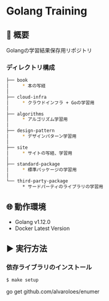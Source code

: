 # Golang Training

## 📌 概要
Golangの学習結果保存用リポジトリ

### ディレクトリ構成
```bash
├── book
│     * 本の写経
│
├── cloud-infra
│     * クラウドインフラ + Goの学習用
│
├── algorithms
│     * アルゴリズム学習用
│
├── design-pattern
│     * デザインパターン学習用
│
├── site
│     * サイトの写経、学習用
│
├── standard-package
│     * 標準パッケージの学習用
│ 
└── third-party-package
      * サードパーティのライブラリの学習用
```

## 🌐 動作環境 
* Golang v1.12.0
* Docker Latest Version

## ▶️ 実行方法
### 依存ライブラリのインストール
```bash
$ make setup
```

go get github.com/alvaroloes/enumer
